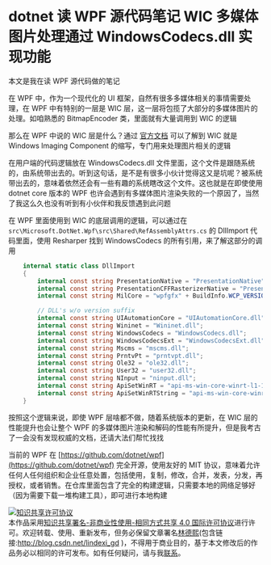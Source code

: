 # dotnet 读 WPF 源代码笔记 WIC 多媒体图片处理通过 WindowsCodecs.dll 实现功能

本文是我在读 WPF 源代码做的笔记

<!--more-->
<!-- CreateTime:2020/12/21 9:04:51 -->


<!-- 标签：WPF，WPF源代码 -->
<!-- 发布 -->

在 WPF 中，作为一个现代化的 UI 框架，自然有很多多媒体相关的事情需要处理，在 WPF 中有特别的一层是 WIC 层，这一层将包揽了大部分的多媒体图片的处理。如咱熟悉的 BitmapEncoder 类，里面就有大量调用到 WIC 的逻辑

那么在 WPF 中说的 WIC 层是什么？通过 [官方文档](https://docs.microsoft.com/en-us/windows/win32/wic/-wic-lh) 可以了解到 WIC 就是 Windows Imaging Component 的缩写，专门用来处理图片相关的逻辑

在用户端的代码逻辑放在 WindowsCodecs.dll 文件里面，这个文件是跟随系统的，由系统带出去的。听到这句话，是不是有很多小伙计觉得这又是坑呢？被系统带出去的，意味着依然还会有一些有趣的系统瞎改这个文件。这也就是在即使使用 dotnet core 版本的 WPF 也许会遇到有多媒体图片渲染失败的一个原因了，当然了我这么久也没有听到有小伙伴和我反馈遇到此问题

在 WPF 里面使用到 WIC 的底层调用的逻辑，可以通过在 `src\Microsoft.DotNet.Wpf\src\Shared\RefAssemblyAttrs.cs` 的 DllImport 代码里面，使用 Resharper 找到 WindowsCodecs 的所有引用，来了解这部分的调用

```csharp
    internal static class DllImport
    {
        internal const string PresentationNative = "PresentationNative" + BuildInfo.WCP_VERSION_SUFFIX + ".dll";
        internal const string PresentationCFFRasterizerNative = "PresentationCFFRasterizerNative" + BuildInfo.WCP_VERSION_SUFFIX + ".dll";
        internal const string MilCore = "wpfgfx" + BuildInfo.WCP_VERSION_SUFFIX + ".dll";

        // DLL's w/o version suffix
        internal const string UIAutomationCore = "UIAutomationCore.dll";
        internal const string Wininet = "Wininet.dll";
        internal const string WindowsCodecs = "WindowsCodecs.dll";
        internal const string WindowsCodecsExt = "WindowsCodecsExt.dll";
        internal const string Mscms = "mscms.dll";
        internal const string PrntvPt = "prntvpt.dll";
        internal const string Ole32 = "ole32.dll";
        internal const string User32 = "user32.dll";
        internal const string NInput = "ninput.dll";
        internal const string ApiSetWinRT = "api-ms-win-core-winrt-l1-1-0.dll";
        internal const string ApiSetWinRTString = "api-ms-win-core-winrt-string-l1-1-0.dll";
    }
```

按照这个逻辑来说，即使 WPF 层啥都不做，随着系统版本的更新，在 WIC 层的性能提升也会让整个 WPF 的多媒体图片渲染和解码的性能有所提升，但是我考古了一会没有发现权威的文档，还请大法们帮忙找找

当前的 WPF 在 [https://github.com/dotnet/wpf](https://github.com/dotnet/wpf) 完全开源，使用友好的 MIT 协议，意味着允许任何人任何组织和企业任意处置，包括使用，复制，修改，合并，发表，分发，再授权，或者销售。在仓库里面包含了完全的构建逻辑，只需要本地的网络足够好（因为需要下载一堆构建工具），即可进行本地构建

<a rel="license" href="http://creativecommons.org/licenses/by-nc-sa/4.0/"><img alt="知识共享许可协议" style="border-width:0" src="https://licensebuttons.net/l/by-nc-sa/4.0/88x31.png" /></a><br />本作品采用<a rel="license" href="http://creativecommons.org/licenses/by-nc-sa/4.0/">知识共享署名-非商业性使用-相同方式共享 4.0 国际许可协议</a>进行许可。欢迎转载、使用、重新发布，但务必保留文章署名[林德熙](http://blog.csdn.net/lindexi_gd)(包含链接:http://blog.csdn.net/lindexi_gd )，不得用于商业目的，基于本文修改后的作品务必以相同的许可发布。如有任何疑问，请与我[联系](mailto:lindexi_gd@163.com)。

